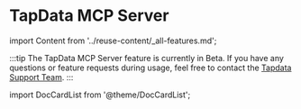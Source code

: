 # TapData MCP Server


import Content from '../reuse-content/_all-features.md';

<Content />

:::tip
The TapData MCP Server feature is currently in Beta. If you have any questions or feature requests during usage, feel free to contact the [Tapdata Support Team](../appendix/support.md).
:::

import DocCardList from '@theme/DocCardList';

<DocCardList />

